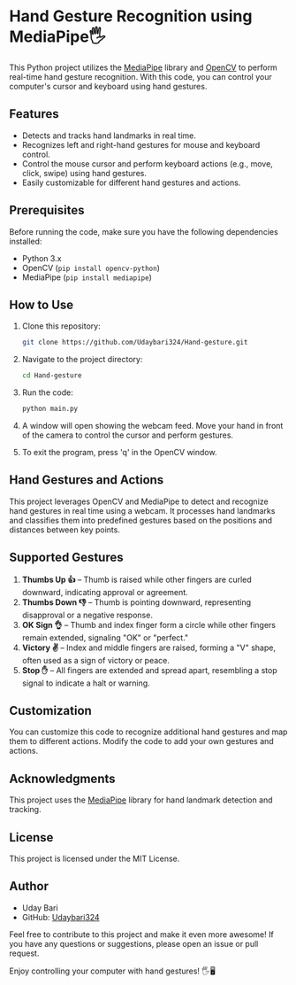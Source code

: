 # Hand Gesture Recognition using MediaPipe🖐️

This Python project utilizes the [MediaPipe](https://mediapipe.dev/) library and [OpenCV](https://opencv.org/) to perform real-time hand gesture recognition. With this code, you can control your computer's cursor and keyboard using hand gestures.

## Features

- Detects and tracks hand landmarks in real time.
- Recognizes left and right-hand gestures for mouse and keyboard control.
- Control the mouse cursor and perform keyboard actions (e.g., move, click, swipe) using hand gestures.
- Easily customizable for different hand gestures and actions.

## Prerequisites

Before running the code, make sure you have the following dependencies installed:

- Python 3.x
- OpenCV (`pip install opencv-python`)
- MediaPipe (`pip install mediapipe`)

## How to Use

1. Clone this repository:

   ```bash
   git clone https://github.com/Udaybari324/Hand-gesture.git
   ```

2. Navigate to the project directory:

   ```bash
   cd Hand-gesture
   ```

3. Run the code:

   ```bash
   python main.py
   ```

4. A window will open showing the webcam feed. Move your hand in front of the camera to control the cursor and perform gestures.

5. To exit the program, press 'q' in the OpenCV window.

## Hand Gestures and Actions
This project leverages OpenCV and MediaPipe to detect and recognize hand gestures in real time using a webcam. It processes hand landmarks and classifies them into predefined gestures based on the positions and distances between key points.

 ## Supported Gestures
   1. **Thumbs Up 👍** – Thumb is raised while other fingers are curled downward, indicating approval or agreement.
   2. **Thumbs Down 👎** – Thumb is pointing downward, representing disapproval or a negative response.
   3. **OK Sign 👌** – Thumb and index finger form a circle while other fingers remain extended, signaling "OK" or "perfect."
   4. **Victory ✌️** – Index and middle fingers are raised, forming a "V" shape, often used as a sign of victory or peace.
   5. **Stop ✋** – All fingers are extended and spread apart, resembling a stop signal to indicate a halt or warning.

## Customization

You can customize this code to recognize additional hand gestures and map them to different actions. Modify the code to add your own gestures and actions.

## Acknowledgments

This project uses the [MediaPipe](https://mediapipe.dev/) library for hand landmark detection and tracking.

## License

This project is licensed under the MIT License.

## Author

- Uday Bari 
- GitHub: [Udaybari324](https://github.com/udaybari324)

Feel free to contribute to this project and make it even more awesome! If you have any questions or suggestions, please open an issue or pull request.

Enjoy controlling your computer with hand gestures! 🖐️🖥️

